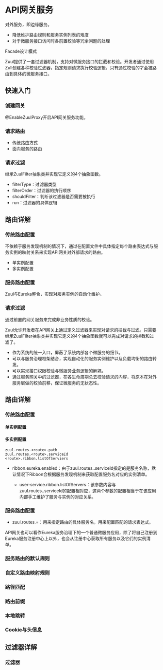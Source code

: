 # API网关服务

对外服务，即边缘服务。

- 降低维护路由规则和服务实例列表的难度
- 对于微服务接口访问时各前置校验等冗余问题的处理

Facade设计模式

Zuul提供了一套过滤器机制，支持对微服务接口的拦截和校验。开发者通过使用Zull创建各种校验过滤器，指定规则请求执行校验逻辑，只有通过校验的才会被路由到具体的微服务接口。

## 快速入门

### 创建网关

@EnableZuulProxy开启API网关服务功能。

### 请求路由

- 传统路由方式
- 面向服务的路由

### 请求过滤

继承ZuulFilter抽象类并实现它定义的4个抽象函数。

- filterType：过滤器类型
- filterOrder：过滤器的执行顺序
- shouldFilter：判断该过滤器是否需要被执行
- run：过滤器的具体逻辑

## 路由详解

### 传统路由配置

不依赖于服务发现机制的情况下，通过在配置文件中具体指定每个路由表达式与服务实例的映射关系来实现API网关对外部请求的路由。

- 单实例配置
- 多实例配置

### 服务路由配置

Zuul与Eureka整合，实现对服务实例的自动化维护。

### 请求过滤

通过前置的网关服务来完成非业务性质的校验。

Zuul允许开发者在API网关上通过定义过滤器来实现对请求的拦截与过滤。只需要继承ZuulFilter抽象类并实现它定义的4个抽象函数就可以完成对请求的拦截和过滤了。

- 作为系统的统一入口，屏蔽了系统内部各个微服务的细节。
- 可以与服务治理框架结合，实现自动化的服务实例维护以及负载均衡的路由转发。
- 可以实现接口权限校验与微服务业务逻辑的解耦。
- 通过服务网关中的过滤器，在各生命周期总去校验请求的内容，将原本在对外服务层做的校验前移，保证微服务的无状态性。

## 路由详解

### 传统路由配置

#### 单实例配置

#### 多实例配置

	zuul.routes.<route>.path
	zuul.routes.<route>.serviceId
	<route>.ribbon.listOfServiers

- ribbon.eureka.enabled：由于zuul.routes.<route>.serviceId指定的是服务名称，默认情况下Ribbon会根据服务发现机制来获取配置服务名对应的实例清单。
	- user-service.ribbon.listOfServers：该参数内容与zuul.routes.<route>.serviceId的配置相对应，这两个参数的配置相当于在该应用内部手工维护了服务与实例的对应关系。

### 服务路由配置

- zuul.routes.<serviceId>=<path>：<serviceId>用来指定路由的具体服务名，<path>用来配置匹配的请求表达式。

API网关也可以看作Eureka服务治理下的一个普通微服务应用，除了将自己注册到Eureka服务注册中心上以外，也会从注册中心获取所有服务以及它们的实例清单。

### 服务路由的默认规则

### 自定义路由映射规则

### 路径匹配

### 路由前缀

### 本地跳转

### Cookie与头信息

## 过滤器详解

### 过滤器

